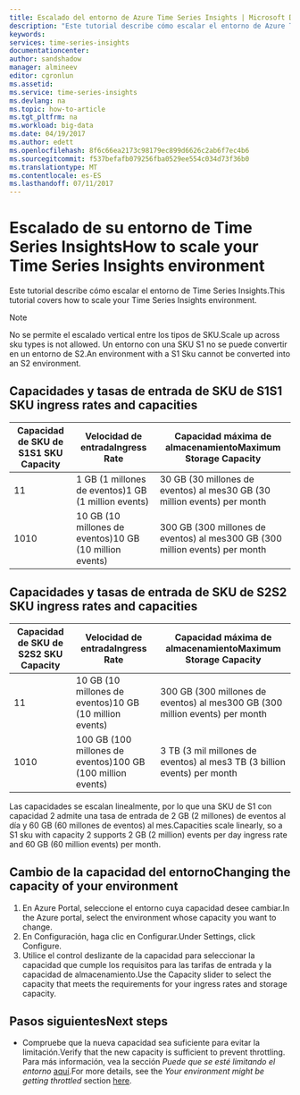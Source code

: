 ```yaml
---
title: Escalado del entorno de Azure Time Series Insights | Microsoft Docs
description: "Este tutorial describe cómo escalar el entorno de Azure Time Series Insights"
keywords: 
services: time-series-insights
documentationcenter: 
author: sandshadow
manager: almineev
editor: cgronlun
ms.assetid: 
ms.service: time-series-insights
ms.devlang: na
ms.topic: how-to-article
ms.tgt_pltfrm: na
ms.workload: big-data
ms.date: 04/19/2017
ms.author: edett
ms.openlocfilehash: 8f6c66ea2173c98179ec899d6626c2ab6f7ec4b6
ms.sourcegitcommit: f537befafb079256fba0529ee554c034d73f36b0
ms.translationtype: MT
ms.contentlocale: es-ES
ms.lasthandoff: 07/11/2017
---
```

# <a name="how-to-scale-your-time-series-insights-environment"></a><span data-ttu-id="286e4-103">Escalado de su entorno de Time Series Insights</span><span class="sxs-lookup"><span data-stu-id="286e4-103">How to scale your Time Series Insights environment</span></span>

<span data-ttu-id="286e4-104">Este tutorial describe cómo escalar el entorno de Time Series Insights.</span><span class="sxs-lookup"><span data-stu-id="286e4-104">This tutorial covers how to scale your Time Series Insights environment.</span></span>

> [!NOTE]
> <span data-ttu-id="286e4-105">No se permite el escalado vertical entre los tipos de SKU.</span><span class="sxs-lookup"><span data-stu-id="286e4-105">Scale up across sku types is not allowed.</span></span> <span data-ttu-id="286e4-106">Un entorno con una SKU S1 no se puede convertir en un entorno de S2.</span><span class="sxs-lookup"><span data-stu-id="286e4-106">An environment with a S1 Sku cannot be converted into an S2 environment.</span></span>

## <a name="s1-sku-ingress-rates-and-capacities"></a><span data-ttu-id="286e4-107">Capacidades y tasas de entrada de SKU de S1</span><span class="sxs-lookup"><span data-stu-id="286e4-107">S1 SKU ingress rates and capacities</span></span>

| <span data-ttu-id="286e4-108">Capacidad de SKU de S1</span><span class="sxs-lookup"><span data-stu-id="286e4-108">S1 SKU Capacity</span></span> | <span data-ttu-id="286e4-109">Velocidad de entrada</span><span class="sxs-lookup"><span data-stu-id="286e4-109">Ingress Rate</span></span> | <span data-ttu-id="286e4-110">Capacidad máxima de almacenamiento</span><span class="sxs-lookup"><span data-stu-id="286e4-110">Maximum Storage Capacity</span></span>
| --- | --- | --- |
| <span data-ttu-id="286e4-111">1</span><span class="sxs-lookup"><span data-stu-id="286e4-111">1</span></span> | <span data-ttu-id="286e4-112">1 GB (1 millones de eventos)</span><span class="sxs-lookup"><span data-stu-id="286e4-112">1 GB (1 million events)</span></span> | <span data-ttu-id="286e4-113">30 GB (30 millones de eventos) al mes</span><span class="sxs-lookup"><span data-stu-id="286e4-113">30 GB (30 million events) per month</span></span> |
| <span data-ttu-id="286e4-114">10</span><span class="sxs-lookup"><span data-stu-id="286e4-114">10</span></span> | <span data-ttu-id="286e4-115">10 GB (10 millones de eventos)</span><span class="sxs-lookup"><span data-stu-id="286e4-115">10 GB (10 million events)</span></span> | <span data-ttu-id="286e4-116">300 GB (300 millones de eventos) al mes</span><span class="sxs-lookup"><span data-stu-id="286e4-116">300 GB (300 million events) per month</span></span> |

## <a name="s2-sku-ingress-rates-and-capacities"></a><span data-ttu-id="286e4-117">Capacidades y tasas de entrada de SKU de S2</span><span class="sxs-lookup"><span data-stu-id="286e4-117">S2 SKU ingress rates and capacities</span></span>

| <span data-ttu-id="286e4-118">Capacidad de SKU de S2</span><span class="sxs-lookup"><span data-stu-id="286e4-118">S2 SKU Capacity</span></span> | <span data-ttu-id="286e4-119">Velocidad de entrada</span><span class="sxs-lookup"><span data-stu-id="286e4-119">Ingress Rate</span></span> | <span data-ttu-id="286e4-120">Capacidad máxima de almacenamiento</span><span class="sxs-lookup"><span data-stu-id="286e4-120">Maximum Storage Capacity</span></span>
| --- | --- | --- |
| <span data-ttu-id="286e4-121">1</span><span class="sxs-lookup"><span data-stu-id="286e4-121">1</span></span> | <span data-ttu-id="286e4-122">10 GB (10 millones de eventos)</span><span class="sxs-lookup"><span data-stu-id="286e4-122">10 GB (10 million events)</span></span> | <span data-ttu-id="286e4-123">300 GB (300 millones de eventos) al mes</span><span class="sxs-lookup"><span data-stu-id="286e4-123">300 GB (300 million events) per month</span></span> |
| <span data-ttu-id="286e4-124">10</span><span class="sxs-lookup"><span data-stu-id="286e4-124">10</span></span> | <span data-ttu-id="286e4-125">100 GB (100 millones de eventos)</span><span class="sxs-lookup"><span data-stu-id="286e4-125">100 GB (100 million events)</span></span> | <span data-ttu-id="286e4-126">3 TB (3 mil millones de eventos) al mes</span><span class="sxs-lookup"><span data-stu-id="286e4-126">3 TB (3 billion events) per month</span></span> |

<span data-ttu-id="286e4-127">Las capacidades se escalan linealmente, por lo que una SKU de S1 con capacidad 2 admite una tasa de entrada de 2 GB (2 millones) de eventos al día y 60 GB (60 millones de eventos) al mes.</span><span class="sxs-lookup"><span data-stu-id="286e4-127">Capacities scale linearly, so a S1 sku with capacity 2 supports 2 GB (2 million) events per day ingress rate and 60 GB (60 million events) per month.</span></span>

## <a name="changing-the-capacity-of-your-environment"></a><span data-ttu-id="286e4-128">Cambio de la capacidad del entorno</span><span class="sxs-lookup"><span data-stu-id="286e4-128">Changing the capacity of your environment</span></span>

1. <span data-ttu-id="286e4-129">En Azure Portal, seleccione el entorno cuya capacidad desee cambiar.</span><span class="sxs-lookup"><span data-stu-id="286e4-129">In the Azure portal, select the environment whose capacity you want to change.</span></span>
1. <span data-ttu-id="286e4-130">En Configuración, haga clic en Configurar.</span><span class="sxs-lookup"><span data-stu-id="286e4-130">Under Settings, click Configure.</span></span>
1. <span data-ttu-id="286e4-131">Utilice el control deslizante de la capacidad para seleccionar la capacidad que cumple los requisitos para las tarifas de entrada y la capacidad de almacenamiento.</span><span class="sxs-lookup"><span data-stu-id="286e4-131">Use the Capacity slider to select the capacity that meets the requirements for your ingress rates and storage capacity.</span></span>

## <a name="next-steps"></a><span data-ttu-id="286e4-132">Pasos siguientes</span><span class="sxs-lookup"><span data-stu-id="286e4-132">Next steps</span></span>

* <span data-ttu-id="286e4-133">Compruebe que la nueva capacidad sea suficiente para evitar la limitación.</span><span class="sxs-lookup"><span data-stu-id="286e4-133">Verify that the new capacity is sufficient to prevent throttling.</span></span> <span data-ttu-id="286e4-134">Para más información, vea la sección *Puede que se esté limitando el entorno* [aquí](time-series-insights-diagnose-and-solve-problems.md).</span><span class="sxs-lookup"><span data-stu-id="286e4-134">For more details, see the *Your environment might be getting throttled* section [here](time-series-insights-diagnose-and-solve-problems.md).</span></span>